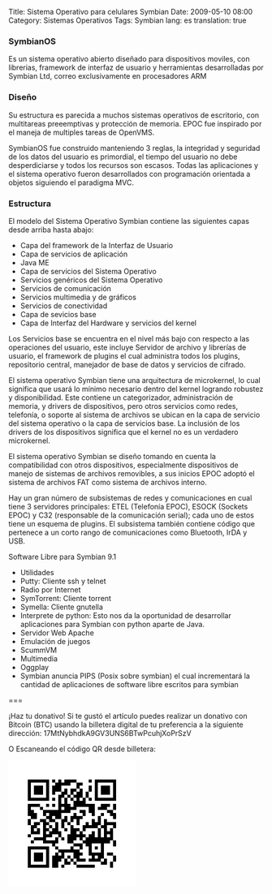 Title: Sistema Operativo para celulares Symbian
Date: 2009-05-10 08:00
Category: Sistemas Operativos
Tags: Symbian
lang: es
translation: true

### SymbianOS

Es un sistema operativo abierto diseñado para dispositivos moviles, con librerias,
framework de interfaz de usuario y herramientas desarrolladas por Symbian Ltd, correo
exclusivamente en procesadores ARM

### Diseño

Su estructura es parecida a muchos sistemas operativos de escritorio, con multitareas
preeemptivas y protección de memoria. EPOC fue inspirado por el maneja de multiples tareas de OpenVMS.

SymbianOS fue construido manteniendo 3 reglas, la integridad y seguridad de los datos del
usuario es primordial, el tiempo del usuario no debe desperdiciarse y todos los recursos
son escasos. Todas las aplicaciones y el sistema operativo fueron desarrollados con
programación orientada a objetos siguiendo el paradigma MVC.

### Estructura

El modelo del Sistema Operativo Symbian contiene las siguientes capas desde arriba
hasta abajo:

* Capa del framework de la Interfaz de Usuario
* Capa de servicios de aplicación
* Java ME
* Capa de servicios del Sistema Operativo
* Servicios genéricos del Sistema Operativo
* Servicios de comunicación
* Servicios multimedia y de gráficos
* Servicios de conectividad
* Capa de sevicios base
* Capa de Interfaz del Hardware y servicios del kernel

Los Servicios base se encuentra en el nivel más bajo con respecto a las operaciones del
usuario, este incluye Servidor de archivo y librerías de usuario, el framework de plugins
el cual administra todos los plugins, repositorio central, manejador de base de datos
y servicios de cifrado.

El sistema operativo Symbian tiene una arquitectura de microkernel, lo cual significa
que usará lo mínimo necesario dentro del kernel logrando robustez y disponibilidad. Este
contiene un categorizador, administración de memoria, y drivers de dispositivos, pero
otros servicios como redes, telefonía, o soporte al sistema de archivos se ubican
en la capa de servicio del sistema operativo o la capa de servicios base. La inclusión
de los drivers de los dispositivos significa que el kernel no es un verdadero microkernel.

El sistema operativo Symbian se diseño tomando en cuenta la compatibilidad con otros
dispositivos, especialmente dispositivos de manejo de sistemas de archivos removibles,
a sus inicios EPOC adoptó el sistema de archivos FAT como sistema de archivos interno.

Hay un gran número de subsistemas de redes y comunicaciones en cual tiene 3 servidores
principales: ETEL (Telefonía EPOC), ESOCK (Sockets EPOC) y C32 (responsable de la
  comunicación serial); cada uno de estos tiene un esquema de plugins. El subsistema
  también contiene código que pertenece a un corto rango de comunicaciones como
  Bluetooth, IrDA y USB.



Software Libre para Symbian 9.1

* Utilidades
* Putty: Cliente ssh y telnet
* Radio por Internet
* SymTorrent: Cliente torrent
* Symella: Cliente gnutella
* Interprete de python: Esto nos da la oportunidad de desarrollar aplicaciones para Symbian con python aparte de Java.
* Servidor Web Apache
* Emulación de juegos
* ScummVM
* Multimedia
* Oggplay
* Symbian anuncia PIPS (Posix sobre symbian) el cual incrementará la cantidad de aplicaciones de software libre escritos para symbian

===

¡Haz tu donativo!
Si te gustó el artículo puedes realizar un donativo con Bitcoin (BTC)
usando la billetera digital de tu preferencia a la siguiente
dirección: 17MtNybhdkA9GV3UNS6BTwPcuhjXoPrSzV

O Escaneando el código QR desde billetera:

![17MtNybhdkA9GV3UNS6BTwPcuhjXoPrSzV](./images/17MtNybhdkA9GV3UNS6BTwPcuhjXoPrSzV.png)